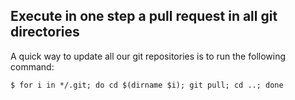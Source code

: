 ## Execute in one step a pull request in all git directories

A quick way to update all our git repositories is to run the following command:

```
$ for i in */.git; do cd $(dirname $i); git pull; cd ..; done
```